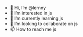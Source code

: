 - 👋 Hi, I’m @lernny
- 👀 I’m interested in js
- 🌱 I’m currently learning js
- 💞️ I’m looking to collaborate on js
- 📫 How to reach me js

<!---
lernny/lernny is a ✨ special ✨ repository because its `README.md` (this file) appears on your GitHub profile.
You can click the Preview link to take a look at your changes.
--->
